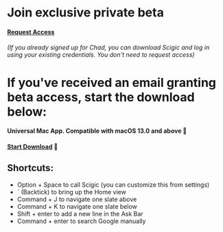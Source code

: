 # Join exclusive private beta

#### [Request Access](https://tally.so/r/mJpeQY)
###### (If you already signed up for Chad, you can download Scigic and log in using your existing credentials. You don't need to request access)


# If you've received an email granting beta access, start the download below:

#### Universal Mac App. Compatible with macOS 13.0 and above 🔭

#### [Start Download](https://scigic.s3.amazonaws.com/scigic-1.0.0.dmg) 🥂

## Shortcuts:

- Option + Space to call Scigic (you can customize this from settings)
- ` (Backtick) to bring up the Home view
- Command + J to navigate one slate above
- Command + K to navigate one slate below
- Shift + enter to add a new line in the Ask Bar
- Command + enter to search Google manually

